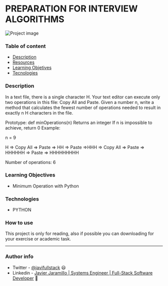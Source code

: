# PREPARATION FOR INTERVIEW ALGORITHMS


![Project image](https://blog.interdominios.com/wp-content/2008/python-lenguaje-de-programacion-1280x720.jpg)

### Table of content

- [Description](#description)
- [Resources](#resources)
- [Learning Objetives](#learning-objectives)
- [Tecnologies](#technologies)
### Description

In a text file, there is a single character H. Your text editor can execute only two operations in this file: Copy 
All and Paste. Given a number n, write a method that calculates the fewest number of operations needed to result 
in exactly n H characters in the file.

Prototype: def minOperations(n)
Returns an integer
If n is impossible to achieve, return 0
Example:

n = 9

H => Copy All => Paste => HH => Paste =>HHH => Copy All => Paste => HHHHHH => Paste => HHHHHHHHH

Number of operations: 6

### Learning Objectives

- Minimum Operation with Python

### Technologies

- PYTHON

### How to use

This project is only for reading, also if possible you can downloading for your exercise or academic task.

---
### Author info

- Twitter - [@javifullstack](https://twitter.com/javifullstack) :smiley: 
- Linkedin - [Javier Jaramillo | Systems Engineer | Full-Stack Software Developer](https://www.linkedin.com/in/javier-jaramillo-346b681a1/) :gem:


